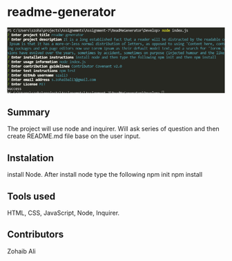 
# readme-generator

![Screenshot](readmegenerator.PNG)

## Summary  

The project will use node and inquirer. Will ask series of question and then create README.md file base on the user input. 

## Instalation

install Node. After install node type the following
npm init
npm install

## Tools used

HTML, CSS, JavaScript, Node, Inquirer.

## Contributors

Zohaib Ali

    